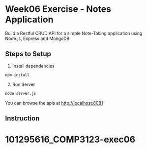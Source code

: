 # Week06 Exercise - Notes Application

Build a Restful CRUD API for a simple Note-Taking application using Node.js, Express and MongoDB.

## Steps to Setup

1. Install dependencies

```bash
npm install
```

2. Run Server

```bash
node server.js
```

You can browse the apis at <http://localhost:8081>

## Instruction


# 101295616_COMP3123-exec06
